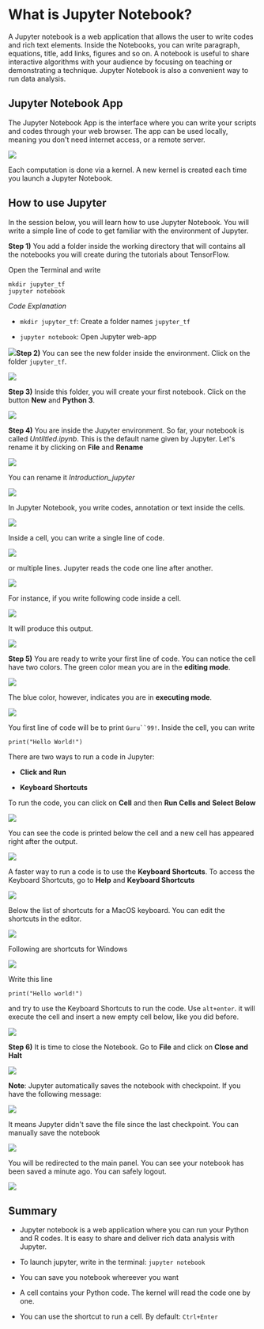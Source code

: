 
# What is Jupyter Notebook?

A Jupyter notebook is a web application that allows the user to write
codes and rich text elements. Inside the Notebooks, you can write
paragraph, equations, title, add links, figures and so on. A notebook is
useful to share interactive algorithms with your audience by focusing on
teaching or demonstrating a technique. Jupyter Notebook is also a
convenient way to run data analysis.

## Jupyter Notebook App

The Jupyter Notebook App is the interface where you can write your
scripts and codes through your web browser. The app can be used locally,
meaning you don't need internet access, or a remote server.

![](/Users/Thomas/Dropbox/Learning/GitHub/project/Tensorflow/image/tensorflow/8_jupiter-notebook_files/image029.png)

Each computation is done via a kernel. A new kernel is created each time
you launch a Jupyter Notebook.

## How to use Jupyter

In the session below, you will learn how to use Jupyter Notebook. You
will write a simple line of code to get familiar with the environment of
Jupyter.

**Step 1)** You add a folder inside the working directory that will
contains all the notebooks you will create during the tutorials about
TensorFlow.

Open the Terminal and write

    mkdir jupyter_tf
    jupyter notebook

*Code Explanation*

-   `mkdir jupyter_tf`: Create a folder names `jupyter_tf`

-   `jupyter notebook`: Open Jupyter web-app

![](/Users/Thomas/Dropbox/Learning/GitHub/project/Tensorflow/image/tensorflow/8_jupiter-notebook_files/image030.png)**Step 2)** You can see the new folder inside the environment. Click on
the folder `jupyter_tf`.

![](/Users/Thomas/Dropbox/Learning/GitHub/project/Tensorflow/image/tensorflow/8_jupiter-notebook_files/image031.png)

**Step 3)** Inside this folder, you will create your first notebook.
Click on the button **New** and **Python 3**.

![](/Users/Thomas/Dropbox/Learning/GitHub/project/Tensorflow/image/tensorflow/8_jupiter-notebook_files/image032.png)

**Step 4)** You are inside the Jupyter environment. So far, your
notebook is called *Untiltled.ipynb*. This is the default name given by
Jupyter. Let's rename it by clicking on **File** and **Rename**

![](/Users/Thomas/Dropbox/Learning/GitHub/project/Tensorflow/image/tensorflow/8_jupiter-notebook_files/image032.png)

You can rename it *Introduction\_jupyter*

![](/Users/Thomas/Dropbox/Learning/GitHub/project/Tensorflow/image/tensorflow/8_jupiter-notebook_files/image034.png)

In Jupyter Notebook, you write codes, annotation or text inside the
cells.

![](/Users/Thomas/Dropbox/Learning/GitHub/project/Tensorflow/image/tensorflow/8_jupiter-notebook_files/image035.png)

Inside a cell, you can write a single line of code.

![](/Users/Thomas/Dropbox/Learning/GitHub/project/Tensorflow/image/tensorflow/8_jupiter-notebook_files/image036.png)

or multiple lines. Jupyter reads the code one line after another.

![](/Users/Thomas/Dropbox/Learning/GitHub/project/Tensorflow/image/tensorflow/8_jupiter-notebook_files/image037.png)

For instance, if you write following code inside a cell.

![](/Users/Thomas/Dropbox/Learning/GitHub/project/Tensorflow/image/tensorflow/8_jupiter-notebook_files/image038.png)

It will produce this output.

![](/Users/Thomas/Dropbox/Learning/GitHub/project/Tensorflow/image/tensorflow/8_jupiter-notebook_files/image039.png)

**Step 5)** You are ready to write your first line of code. You can
notice the cell have two colors. The green color mean you are in the
**editing mode**.

![](/Users/Thomas/Dropbox/Learning/GitHub/project/Tensorflow/image/tensorflow/8_jupiter-notebook_files/image040.png)

The blue color, however, indicates you are in **executing mode**.

![](/Users/Thomas/Dropbox/Learning/GitHub/project/Tensorflow/image/tensorflow/8_jupiter-notebook_files/image041.png)

You first line of code will be to print `Guru``99!`. Inside the cell,
you can write

    print("Hello World!")

There are two ways to run a code in Jupyter:

-   **Click and Run**

-   **Keyboard Shortcuts**

To run the code, you can click on **Cell** and then **Run Cells and**
**Select Below**



![](/Users/Thomas/Dropbox/Learning/GitHub/project/Tensorflow/image/tensorflow/8_jupiter-notebook_files/image042.png)

You can see the code is printed below the cell and a new cell has
appeared right after the output.

![](/Users/Thomas/Dropbox/Learning/GitHub/project/Tensorflow/image/tensorflow/8_jupiter-notebook_files/image043.png)

A faster way to run a code is to use the **Keyboard Shortcuts**. To
access the Keyboard Shortcuts, go to **Help** and **Keyboard Shortcuts**

![](/Users/Thomas/Dropbox/Learning/GitHub/project/Tensorflow/image/tensorflow/8_jupiter-notebook_files/image044.png)

Below the list of shortcuts for a MacOS keyboard. You can edit the
shortcuts in the editor.

![](/Users/Thomas/Dropbox/Learning/GitHub/project/Tensorflow/image/tensorflow/8_jupiter-notebook_files/image045.png)

Following are shortcuts for Windows

![](/Users/Thomas/Dropbox/Learning/GitHub/project/Tensorflow/image/tensorflow/8_jupiter-notebook_files/image046.png)

Write this line

    print("Hello world!")

and try to use the Keyboard Shortcuts to run the code. Use `alt+enter`.
it will execute the cell and insert a new empty cell below, like you did
before.

![](/Users/Thomas/Dropbox/Learning/GitHub/project/Tensorflow/image/tensorflow/8_jupiter-notebook_files/image047.png)

**Step 6)** It is time to close the Notebook. Go to **File** and click
on **Close and Halt**

![](/Users/Thomas/Dropbox/Learning/GitHub/project/Tensorflow/image/tensorflow/8_jupiter-notebook_files/image048.png)

**Note**: Jupyter automatically saves the notebook with checkpoint. If
you have the following message:

![](/Users/Thomas/Dropbox/Learning/GitHub/project/Tensorflow/image/tensorflow/8_jupiter-notebook_files/image049.png)

It means Jupyter didn't save the file since the last checkpoint. You can
manually save the notebook

![](/Users/Thomas/Dropbox/Learning/GitHub/project/Tensorflow/image/tensorflow/8_jupiter-notebook_files/image050.png)

You will be redirected to the main panel. You can see your notebook has
been saved a minute ago. You can safely logout.

![](/Users/Thomas/Dropbox/Learning/GitHub/project/Tensorflow/image/tensorflow/8_jupiter-notebook_files/image051.png)

## Summary

-   Jupyter notebook is a web application where you can run your Python
    and R codes. It is easy to share and deliver rich data analysis with
    Jupyter.

-   To launch jupyter, write in the terminal: `jupyter notebook`

-   You can save you notebook whereever you want

-   A cell contains your Python code. The kernel will read the code one
    by one.

-   You can use the shortcut to run a cell. By default: `Ctrl+Enter`



